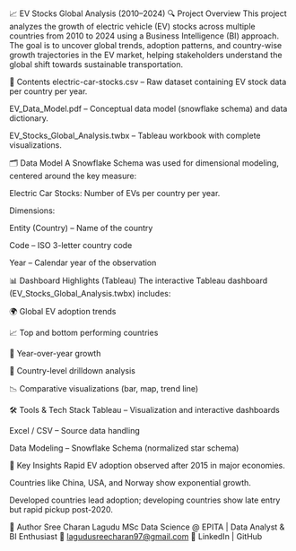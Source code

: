 📈 EV Stocks Global Analysis (2010–2024)
🔍 Project Overview
This project analyzes the growth of electric vehicle (EV) stocks across multiple countries from 2010 to 2024 using a Business Intelligence (BI) approach. The goal is to uncover global trends, adoption patterns, and country-wise growth trajectories in the EV market, helping stakeholders understand the global shift towards sustainable transportation.

📂 Contents
electric-car-stocks.csv – Raw dataset containing EV stock data per country per year.

EV_Data_Model.pdf – Conceptual data model (snowflake schema) and data dictionary.

EV_Stocks_Global_Analysis.twbx – Tableau workbook with complete visualizations.

🗂️ Data Model
A Snowflake Schema was used for dimensional modeling, centered around the key measure:

Electric Car Stocks: Number of EVs per country per year.

Dimensions:

Entity (Country) – Name of the country

Code – ISO 3-letter country code

Year – Calendar year of the observation

📊 Dashboard Highlights (Tableau)
The interactive Tableau dashboard (EV_Stocks_Global_Analysis.twbx) includes:

🌍 Global EV adoption trends

📈 Top and bottom performing countries

📅 Year-over-year growth

📌 Country-level drilldown analysis

📉 Comparative visualizations (bar, map, trend line)

🛠️ Tools & Tech Stack
Tableau – Visualization and interactive dashboards

Excel / CSV – Source data handling

Data Modeling – Snowflake Schema (normalized star schema)

🎯 Key Insights
Rapid EV adoption observed after 2015 in major economies.

Countries like China, USA, and Norway show exponential growth.

Developed countries lead adoption; developing countries show late entry but rapid pickup post-2020.

👤 Author
Sree Charan Lagudu
MSc Data Science @ EPITA | Data Analyst & BI Enthusiast
📧 lagudusreecharan97@gmail.com
🔗 LinkedIn | GitHub
